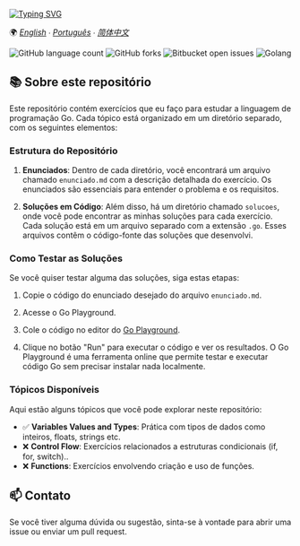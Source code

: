 [![Typing SVG](https://readme-typing-svg.herokuapp.com/?color=ffff&size=35&center=true&vCenter=true&width=1000&lines=Bem-vindo(a)!+:%29;Exercícios;Go)](https://git.io/typing-svg)

🌍
*[English](README-en.md) ∙ [Português](README.md) ∙ [简体中文](README-zh.md)*


![GitHub language count](https://img.shields.io/github/languages/count/amandfernandes/Golang?style=for-the-badge)
![GitHub forks](https://img.shields.io/github/forks/amandfernandes/Golang?style=for-the-badge)
![Bitbucket open issues](https://img.shields.io/bitbucket/issues/amandfernandes/Golang?style=for-the-badge)
![Golang](https://img.shields.io/badge/Go-1AA7EC?style=for-the-badge&logo=go&logoColor=white)

## 📚 Sobre este repositório

Este repositório contém exercícios que eu faço para estudar a linguagem de programação Go. Cada tópico está organizado em um diretório separado, com os seguintes elementos:

### Estrutura do Repositório

1. **Enunciados**: Dentro de cada diretório, você encontrará um arquivo chamado `enunciado.md` com a descrição detalhada do exercício. Os enunciados são essenciais para entender o problema e os requisitos.

2. **Soluções em Código**: Além disso, há um diretório chamado `solucoes`, onde você pode encontrar as minhas soluções para cada exercício. Cada solução está em um arquivo separado com a extensão `.go`. Esses arquivos contêm o código-fonte das soluções que desenvolvi.

### Como Testar as Soluções

Se você quiser testar alguma das soluções, siga estas etapas:

1. Copie o código do enunciado desejado do arquivo `enunciado.md`.

2. Acesse o Go Playground.

3. Cole o código no editor do [Go Playground](https://go.dev/play/).

4. Clique no botão "Run" para executar o código e ver os resultados. O Go Playground é uma ferramenta online que permite testar e executar código Go sem precisar instalar nada localmente.

### Tópicos Disponíveis

Aqui estão alguns tópicos que você pode explorar neste repositório:

- ✅ **Variables Values and Types**: Prática com tipos de dados como inteiros, floats, strings etc.
- ❌ **Control Flow**: Exercícios relacionados a estruturas condicionais (if, for, switch)..
- ❌ **Functions**: Exercícios envolvendo criação e uso de funções.

## 📫 Contato

Se você tiver alguma dúvida ou sugestão, sinta-se à vontade para abrir uma issue ou enviar um pull request.

